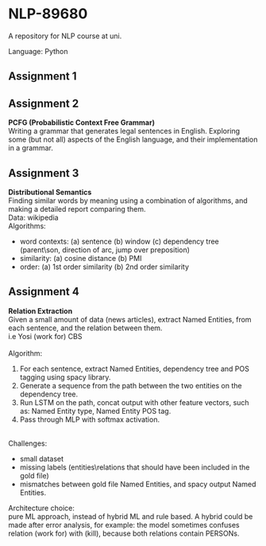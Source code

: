 # NLP-89680
A repository for NLP course at uni.<br/>

Language: Python<br/>

Assignment 1
------------


Assignment 2
------------
**PCFG (Probabilistic Context Free Grammar)**<br/>
Writing a grammar that generates legal sentences in English. Exploring some (but not all) aspects of the English language, and their implementation in a grammar.

Assignment 3
------------
**Distributional Semantics**<br/>
Finding similar words by meaning using a combination of algorithms, and making a detailed report comparing them.<br/>
Data: wikipedia<br/>
Algorithms:
- word contexts: (a) sentence (b) window (c) dependency tree (parent\son, direction of arc, jump over preposition)
- similarity: (a) cosine distance (b) PMI
- order: (a) 1st order similarity (b) 2nd order similarity

Assignment 4
------------
**Relation Extraction**<br>
Given a small amount of data (news articles), extract Named Entities, from each sentence, and the relation between them.<br/>
i.e Yosi (work for) CBS<br/><br/>
Algorithm:
1. For each sentence, extract Named Entities, dependency tree and POS tagging using spacy library.
2. Generate a sequence from the path between the two entities on the dependency tree.
3. Run LSTM on the path, concat output with other feature vectors, such as: Named Entity type, Named Entity POS tag.
4. Pass through MLP with softmax activation.

<br/>
Challenges:

- small dataset
- missing labels (entities\relations that should have been included in the gold file)
- mismatches between gold file Named Entities, and spacy output Named Entities.

Architecture choice:<br/>
pure ML approach, instead of hybrid ML and rule based. A hybrid could be made after error analysis, for example: the model sometimes confuses relation (work for) with (kill), because both relations contain PERSONs.
